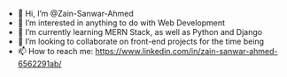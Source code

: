 - 👋 Hi, I’m @Zain-Sanwar-Ahmed
- 👀 I’m interested in anything to do with Web Development
- 🌱 I’m currently learning MERN Stack, as well as Python and Django
- 💞️ I’m looking to collaborate on front-end projects for the time being
- 📫 How to reach me: https://www.linkedin.com/in/zain-sanwar-ahmed-6562291ab/

<!---
Zain-Sanwar-Ahmed/Zain-Sanwar-Ahmed is a ✨ special ✨ repository because its `README.md` (this file) appears on your GitHub profile.
You can click the Preview link to take a look at your changes.
--->
